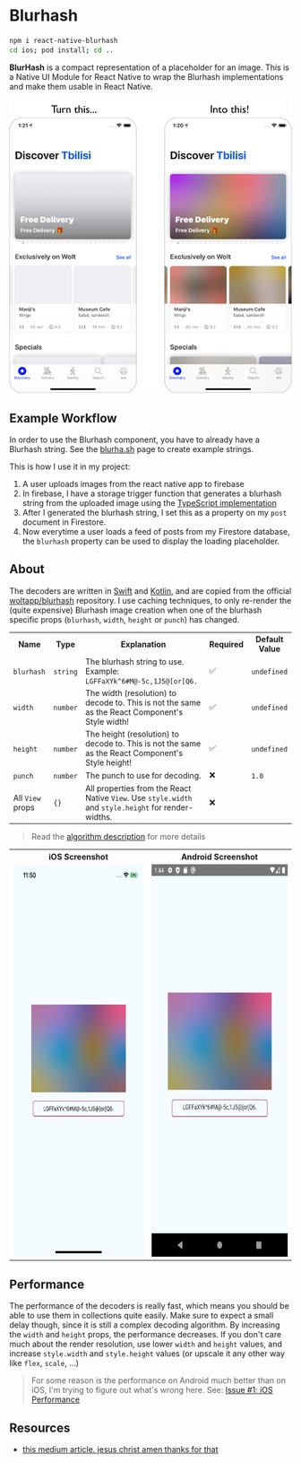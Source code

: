 # Blurhash

```sh
npm i react-native-blurhash
cd ios; pod install; cd ..
```

**BlurHash** is a compact representation of a placeholder for an image. This is a Native UI Module for React Native to wrap the Blurhash implementations and make them usable in React Native.

<img src="img/explanation.png" alt="Turn grey image boxes into colorful blurred images" width=700>

## Example Workflow

In order to use the Blurhash component, you have to already have a Blurhash string. See the [blurha.sh](https://blurha.sh) page to create example strings.

This is how I use it in my project:

1. A user uploads images from the react native app to firebase
2. In firebase, I have a storage trigger function that generates a blurhash string from the uploaded image using the [TypeScript implementation](https://github.com/woltapp/blurhash/blob/master/TypeScript/src/encode.ts)
3. After I generated the blurhash string, I set this as a property on my `post` document in Firestore.
4. Now everytime a user loads a feed of posts from my Firestore database, the `blurhash` property can be used to display the loading placeholder.

## About

The decoders are written in [Swift](ios/BlurhashDecode.swift) and [Kotlin](android/src/main/java/com/blurhash/BlurhashDecode.java), and are copied from the official [woltapp/blurhash](https://github.com/woltapp/blurhash) repository. I use caching techniques, to only re-render the (quite expensive) Blurhash image creation when one of the blurhash specific props (`blurhash`, `width`, `height` or `punch`) has changed.

<table>
  <tr>
    <th>Name</th>
    <th>Type</th>
    <th>Explanation</th>
    <th>Required</th>
    <th>Default Value</th>
  </td>
  <tr>
    <td><code>blurhash</code></td>
    <td><code>string</code></td>
    <td>The blurhash string to use. Example: <code>LGFFaXYk^6#M@-5c,1J5@[or[Q6.</code></td>
    <td>✅</td>
    <td><code>undefined</code></td>
  </tr>
  <tr>
    <td><code>width</code></td>
    <td><code>number</code></td>
    <td>The width (resolution) to decode to. This is not the same as the React Component's Style width!</td>
    <td>✅</td>
    <td><code>undefined</code></td>
  </tr>
  <tr>
    <td><code>height</code></td>
    <td><code>number</code></td>
    <td>The height (resolution) to decode to. This is not the same as the React Component's Style height!</td>
    <td>✅</td>
    <td><code>undefined</code></td>
  </tr>
  <tr>
    <td><code>punch</code></td>
    <td><code>number</code></td>
    <td>The punch to use for decoding.</td>
    <td>❌</td>
    <td><code>1.0</code></td>
  </tr>
  <tr>
    <td>All <code>View</code> props</td>
    <td><code>{}</code></td>
    <td>All properties from the React Native <code>View</code>. Use <code>style.width</code> and <code>style.height</code> for render-widths.</td>
    <td>❌</td>
    <td></td>
  </tr>
</table>

> Read the [algorithm description](https://github.com/woltapp/blurhash/blob/master/Algorithm.md) for more details


<table>
  <tr>
    <th>iOS Screenshot</th>
    <th>Android Screenshot</th>
  </td>
  <tr>
    <td><img src="img/demo.ios.png" height=700 alt="iOS Demo Screenshot"></td>
    <td><img src="img/demo.android.png" height=700 alt="Android Demo Screenshot"></td>
  </tr>
</table>

## Performance

The performance of the decoders is really fast, which means you should be able to use them in collections quite easily. Make sure to expect a small delay though, since it is still a complex decoding algorithm. By increasing the `width` and `height` props, the performance decreases. If you don't care much about the render resolution, use lower `width` and `height` values, and increase `style.width` and `style.height` values (or upscale it any other way like `flex`, `scale`, ...)

> For some reason is the performance on Android much better than on iOS, I'm trying to figure out what's wrong here. See: [Issue #1: iOS Performance](https://github.com/mrousavy/react-native-blurhash/issues/1)

## Resources
* [this medium article. jesus christ amen thanks for that](https://teabreak.e-spres-oh.com/swift-in-react-native-the-ultimate-guide-part-2-ui-components-907767123d9e)
